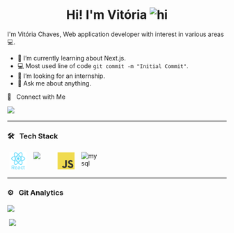 <h1 align="center"> Hi! I'm Vitória <img src="https://user-images.githubusercontent.com/1303154/88677602-1635ba80-d120-11ea-84d8-d263ba5fc3c0.gif" width="28px" alt="hi"></h1>

I'm Vitória Chaves, Web application developer with interest in various areas 💻.


- :seedling: I’m currently learning about Next.js.
- :computer: Most used line of code `git commit -m "Initial Commit"`.
- 🤔 I’m looking for an internship.
- :speech_balloon: Ask me about anything.

🤝 &nbsp; Connect with Me

[<img src="https://img.shields.io/badge/linkedin-%230077B5.svg?&style=for-the-badge&logo=linkedin&logoColor=white" />](https://www.linkedin.com/in/vit%C3%B3ria-chaves-3882952a3/)
<hr>

### 🛠 &nbsp; Tech Stack
<div style="display: flex; gap: 10px; padding: 5px">
<img style= "padding-right: 5px;" src="https://raw.githubusercontent.com/devicons/devicon/master/icons/react/react-original-wordmark.svg" width=40> 
<img  style= "padding-right: 5px;" src="https://www.vectorlogo.zone/logos/java/java-vertical.svg" width="40"> 
<img style= "padding-right: 5px;"src="https://raw.githubusercontent.com/devicons/devicon/master/icons/javascript/javascript-original.svg" width="40"> 
<img style= "padding-right: 5px;"src="https://www.vectorlogo.zone/logos/mysql/mysql-ar21.svg" alt="mysql" width="40">  
</div>

<hr>

### ⚙️ &nbsp; Git Analytics
 
<p><img align="center" src="https://github-readme-stats.vercel.app/api?username=vitoriadelanachaves&theme=dark&show_icons=true" /></p>
<p>&nbsp;<img align="center" src="https://github-readme-stats.vercel.app/api/top-langs/?username=vitoriadelanachaves&theme=dark&layout=compact" width="410" /></p>
